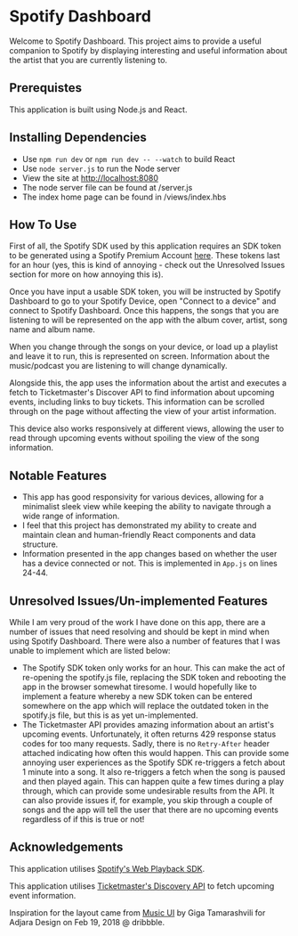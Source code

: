 # Spotify Dashboard

Welcome to Spotify Dashboard. This project aims to provide a useful companion to Spotify by displaying interesting and useful information about the artist that you are currently listening to.

## Prerequistes

This application is built using Node.js and React.

## Installing Dependencies

- Use `npm run dev` or `npm run dev -- --watch` to build React
- Use `node server.js` to run the Node server
- View the site at [http://localhost:8080](http://localhost:8080)
- The node server file can be found at /server.js
- The index home page can be found in /views/index.hbs

## How To Use

First of all, the Spotify SDK used by this application requires an SDK token to be generated using a Spotify Premium Account [here](https://developer.spotify.com/documentation/web-playback-sdk/quick-start/#). These tokens last for an hour (yes, this is kind of annoying - check out the Unresolved Issues section for more on how annoying this is).

Once you have input a usable SDK token, you will be instructed by Spotify Dashboard to go to your Spotify Device, open "Connect to a device" and connect to Spotify Dashboard. Once this happens, the songs that you are listening to will be represented on the app with the album cover, artist, song name and album name.

When you change through the songs on your device, or load up a playlist and leave it to run, this is represented on screen. Information about the music/podcast you are listening to will change dynamically.

Alongside this, the app uses the information about the artist and executes a fetch to Ticketmaster's Discover API to find information about upcoming events, including links to buy tickets. This information can be scrolled through on the page without affecting the view of your artist information.

This device also works responsively at different views, allowing the user to read through upcoming events without spoiling the view of the song information.

## Notable Features

- This app has good responsivity for various devices, allowing for a minimalist sleek view while keeping the ability to navigate through a wide range of information.
- I feel that this project has demonstrated my ability to create and maintain clean and human-friendly React components and data structure.
- Information presented in the app changes based on whether the user has a device connected or not. This is implemented in `App.js` on lines 24-44.

## Unresolved Issues/Un-implemented Features

While I am very proud of the work I have done on this app, there are a number of issues that need resolving and should be kept in mind when using Spotify Dashboard. There were also a number of features that I was unable to implement which are listed below:

- The Spotify SDK token only works for an hour. This can make the act of re-opening the spotify.js file, replacing the SDK token and rebooting the app in the browser somewhat tiresome. I would hopefully like to implement a feature whereby a new SDK token can be entered somewhere on the app which will replace the outdated token in the spotify.js file, but this is as yet un-implemented.
- The Ticketmaster API provides amazing information about an artist's upcoming events. Unfortunately, it often returns 429 response status codes for too many requests. Sadly, there is no `Retry-After` header attached indicating how often this would happen. This can provide some annoying user experiences as the Spotify SDK re-triggers a fetch about 1 minute into a song. It also re-triggers a fetch when the song is paused and then played again. This can happen quite a few times during a play through, which can provide some undesirable results from the API. It can also provide issues if, for example, you skip through a couple of songs and the app will tell the user that there are no upcoming events regardless of if this is true or not!

## Acknowledgements

This application utilises [Spotify's Web Playback SDK](https://developer.spotify.com/documentation/web-playback-sdk/).

This application utilises [Ticketmaster's Discovery API](https://developer.ticketmaster.com/products-and-docs/apis/discovery-api/v2/) to fetch upcoming event information.

Inspiration for the layout came from [Music UI](https://dribbble.com/shots/4242093-Music-UI) by Giga Tamarashvili for Adjara Design on Feb 19, 2018 @ dribbble.
